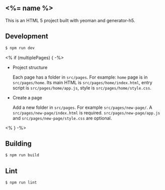 <%= name %>
---

This is an HTML 5 project built with yeoman and generator-h5.

Development
---
``` sh
$ npm run dev
```
<% if (multiplePages) { -%>

- Project structure

  Each page has a folder in `src/pages`. For example:
  `home` page is in `src/pages/home`. Its main HTML is `src/pages/home/index.html`, entry script is `src/pages/home/app.js`, style is `src/pages/home/style.css`.

- Create a page

  Add a new folder in `src/pages`. For example `src/pages/new-page/`. A `src/pages/new-page/index.html` is required. `src/pages/new-page/app.js` and `src/pages/new-page/style.css` are optional.

<% } -%>

Building
---
```sh
$ npm run build
```

Lint
---
``` sh
$ npm run lint
```
